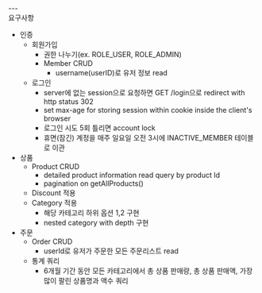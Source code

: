 ---\
요구사항

- 인증
    - 회원가입
        - 권한 나누기(ex. ROLE_USER, ROLE_ADMIN)
        - Member CRUD 
            - username(userID)로 유저 정보 read
    - 로그인
        - server에 없는 session으로 요청하면 GET /login으로 redirect with http status 302
        - set max-age for storing session within cookie inside the client's browser 
        - 로그인 시도 5회 틀리면 account lock
        - 휴면(잠긴) 계정을 매주 일요일 오전 3시에 INACTIVE_MEMBER 테이블로 이관
- 상품
	- Product CRUD
        - detailed product information read query by product Id
        - pagination on getAllProducts()
    - Discount 적용
	- Category 적용
		- 해당 카테고리 하위 옵션 1,2 구현
        - nested category with depth 구현
- 주문
    - Order CRUD
        - userId로 유저가 주문한 모든 주문리스트 read
    - 통계 쿼리
        - 6개월 기간 동안 모든 카테고리에서 총 상품 판매량, 총 상품 판매액, 가장 많이 팔린 상품명과 액수 쿼리
